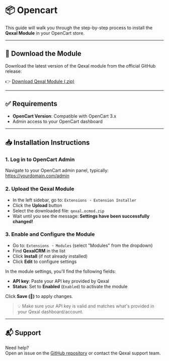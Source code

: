 # 📦 Opencart

This guide will walk you through the step-by-step process to install the **Qexal Module** in your OpenCart store.

---

## 🔗 Download the Module

Download the latest version of the Qexal module from the official GitHub release:

👉 [Download Qexal Module (.zip)](https://github.com/qexal-app/opencart-module/releases/latest/download/qexal.ocmod.zip)

---

## ✅ Requirements

- **OpenCart Version**: Compatible with OpenCart 3.x
- Admin access to your OpenCart dashboard

---

## 📥 Installation Instructions

### 1. Log in to OpenCart Admin

Navigate to your OpenCart admin panel, typically: https://yourdomain.com/admin

### 2. Upload the Qexal Module

- In the left sidebar, go to: `Extensions ➝ Extension Installer`
- Click the **Upload** button
- Select the downloaded file: `qexal.ocmod.zip`
- Wait until you see the message: **Settings have been successfully changed!**

### 3. Enable and Configure the Module

- Go to: `Extensions ➝ Modules` (select "Modules" from the dropdown)
- Find **QexalCRM** in the list
- Click **Install** (if not already installed)
- Click **Edit** to configure settings

In the module settings, you'll find the following fields:

- **API key**: Paste your API key provided by Qexal
- **Status**: Set to **Enabled** (`Enabled`) to activate the module

Click **Save (💾)** to apply changes.

> 💡 Make sure your API key is valid and matches what's provided in your Qexal dashboard/account.

---

## 📬 Support

Need help?  
Open an issue on the [GitHub repository](https://github.com/qexal-app/opencart-module) or contact the Qexal support team.
